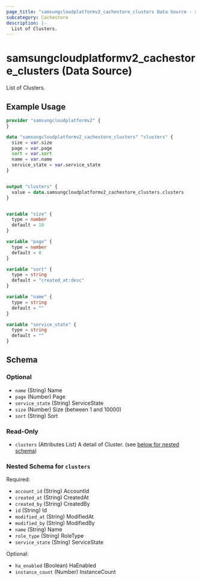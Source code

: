 ```yaml
---
page_title: "samsungcloudplatformv2_cachestore_clusters Data Source - samsungcloudplatformv2"
subcategory: Cachestore
description: |-
  List of Clusters.
---
```


# samsungcloudplatformv2_cachestore_clusters (Data Source)

List of Clusters.

## Example Usage

```terraform
provider "samsungcloudplatformv2" {
}

data "samsungcloudplatformv2_cachestore_clusters" "clusters" {
  size = var.size
  page = var.page
  sort = var.sort
  name = var.name
  service_state = var.service_state
}


output "clusters" {
  value = data.samsungcloudplatformv2_cachestore_clusters.clusters
}


variable "size" {
  type = number
  default = 10
}

variable "page" {
  type = number
  default = 0
}

variable "sort" {
  type = string
  default = "created_at:desc"
}

variable "name" {
  type = string
  default = ""
}

variable "service_state" {
  type = string
  default = ""
}
```

<!-- schema generated by tfplugindocs -->
## Schema

### Optional

- `name` (String) Name
- `page` (Number) Page
- `service_state` (String) ServiceState
- `size` (Number) Size (between 1 and 10000)
- `sort` (String) Sort

### Read-Only

- `clusters` (Attributes List) A detail of Cluster. (see [below for nested schema](#nestedatt--clusters))

<a id="nestedatt--clusters"></a>
### Nested Schema for `clusters`

Required:

- `account_id` (String) AccountId
- `created_at` (String) CreatedAt
- `created_by` (String) CreatedBy
- `id` (String) Id
- `modified_at` (String) ModifiedAt
- `modified_by` (String) ModifiedBy
- `name` (String) Name
- `role_type` (String) RoleType
- `service_state` (String) ServiceState

Optional:

- `ha_enabled` (Boolean) HaEnabled
- `instance_count` (Number) InstanceCount